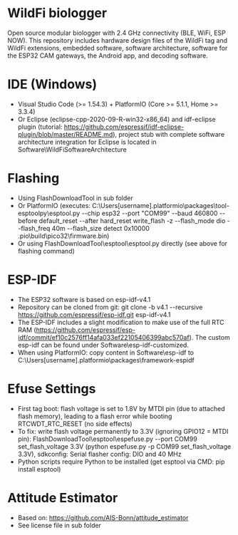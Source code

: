 # WildFi biologger
Open source modular biologger with 2.4 GHz connectivity (BLE, WiFi, ESP NOW). This repository includes hardware design files of the WildFi tag and WildFi extensions, embedded software, software architecture, software for the ESP32 CAM gateways, the Android app, and decoding software.

# IDE (Windows)
* Visual Studio Code (>= 1.54.3) + PlatformIO (Core >= 5.1.1, Home >= 3.3.4)
* Or Eclipse (eclipse-cpp-2020-09-R-win32-x86_64) and idf-eclipse plugin (tutorial: https://github.com/espressif/idf-eclipse-plugin/blob/master/README.md), project stub with complete software architecture integration for Eclipse is located in Software\WildFiSoftwareArchitecture

# Flashing
* Using FlashDownloadTool in sub folder
* Or PlatformIO (executes: C:\Users\[username]\.platformio\packages\tool-esptoolpy\esptool.py --chip esp32 --port "COM99" --baud 460800 --before default_reset --after hard_reset write_flash -z --flash_mode dio --flash_freq 40m --flash_size detect 0x10000 .pio\build\pico32\firmware.bin)
* Or using FlashDownloadTool\esptool\esptool.py directly (see above for flashing command)

# ESP-IDF
* The ESP32 software is based on esp-idf-v4.1
* Repository can be cloned from git: git clone -b v4.1 --recursive https://github.com/espressif/esp-idf.git esp-idf-v4.1
* The ESP-IDF includes a slight modification to make use of the full RTC RAM (https://github.com/espressif/esp-idf/commit/ef10c2576ff14afa033ef22105406399abc570af). The custom esp-idf can be found under Software\esp-idf-customized.
* When using PlatformIO: copy content in Software\esp-idf to C:\Users\[username]\.platformio\packages\framework-espidf

# Efuse Settings
* First tag boot: flash voltage is set to 1.8V by MTDI pin (due to attached flash memory), leading to a flash error while booting RTCWDT_RTC_RESET (no side effects)
* To fix: write flash voltage permanently to 3.3V (ignoring GPIO12 = MTDI pin): FlashDownloadTool\esptool\espefuse.py --port COM99 set_flash_voltage 3.3V (python espefuse.py -p COM99 set_flash_voltage 3.3V), sdkconfig: Serial flasher config: DIO and 40 MHz
* Python scripts require Python to be installed (get esptool via CMD: pip install esptool)

# Attitude Estimator
* Based on: https://github.com/AIS-Bonn/attitude_estimator
* See license file in sub folder
